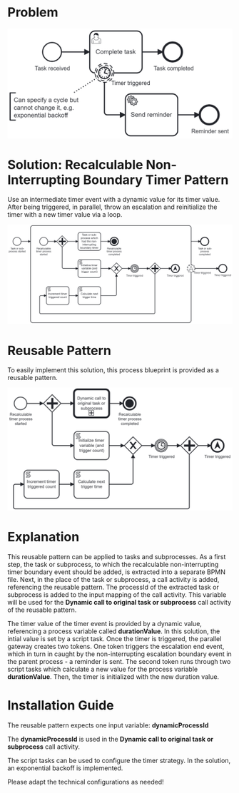 # Problem

![problem](non-interrupting-boundary-timer-update-problem.png)

# Solution: Recalculable Non-Interrupting Boundary Timer Pattern

Use an intermediate timer event with a dynamic value for its timer value. After being triggered, in parallel, throw an escalation and reinitialize the timer with a new timer value via a loop.

![solution](recalculable-non-interrupting-boundary-timer-education.png)

# Reusable Pattern

To easily implement this solution, this process blueprint is provided as a reusable pattern.

![solution](recalculable-non-interrupting-boundary-timer.png)

# Explanation

This reusable pattern can be applied to tasks and subprocesses. As a first step, the task or subprocess, to which the recalculable non-interrupting timer boundary event should be added, is extracted into a separate BPMN file. Next, in the place of the task or subprocess, a call activity is added, referencing the reusable pattern. The processId of the extracted task or subprocess is added to the input mapping of the call activity. This variable will be used for the **Dynamic call to original task or subprocess** call activity of the reusable pattern.

The timer value of the timer event is provided by a dynamic value, referencing a process variable called **durationValue**. In this solution, the intial value is set by a script task. Once the timer is triggered, the parallel gateway creates two tokens. One token triggers the escalation end event, which in turn in caught by the non-interrupting escalation boundary event in the parent process - a reminder is sent. The second token runs through two script tasks which calculate a new value for the process variable **durationValue**. Then, the timer is initialized with the new duration value.

# Installation Guide

The reusable pattern expects one input variable: **dynamicProcessId**

The **dynamicProcessId** is used in the **Dynamic call to original task or subprocess** call activity.

The script tasks can be used to configure the timer strategy. In the solution, an exponential backoff is implemented.

Please adapt the technical configurations as needed!
